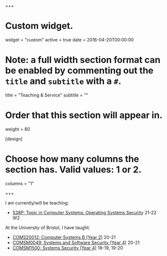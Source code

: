 +++
# Custom widget.
widget = "custom"
active = true
date = 2016-04-20T00:00:00

# Note: a full width section format can be enabled by commenting out the `title` and `subtitle` with a `#`.
title = "Teaching & Service"
subtitle = ""

# Order that this section will appear in.
weight = 80

[design]
  # Choose how many columns the section has. Valid values: 1 or 2.
  columns = "1"

+++

I am currently/will be teaching:
- [538P: Topic in Computer Systems: Operating Systems Security](https://courses.students.ubc.ca/cs/courseschedule?pname=subjarea&tname=subj-course&dept=CPSC&course=538P) 21-22 W2

At the University of Bristol, I have taught:
- [COMS20012: Computer Systems B (Year 2)](https://cs-uob.github.io/COMS20012/) 20-21
- [COMSM0049: Systems and Software Security (Year 4)](https://cs-uob.github.io/COMSM0049/) 20-21
- [COMSM1500: Systems Security (Year 4)](https://www.bris.ac.uk/unit-programme-catalogue/UnitDetails.jsa?ayrCode=19%2F20&unitCode=COMSM1500) 18-19, 19-20
